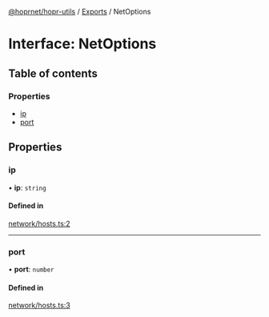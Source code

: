 [@hoprnet/hopr-utils](../README.md) / [Exports](../modules.md) / NetOptions

# Interface: NetOptions

## Table of contents

### Properties

- [ip](NetOptions.md#ip)
- [port](NetOptions.md#port)

## Properties

### ip

• **ip**: `string`

#### Defined in

[network/hosts.ts:2](https://github.com/hoprnet/hoprnet/blob/master/packages/utils/src/network/hosts.ts#L2)

___

### port

• **port**: `number`

#### Defined in

[network/hosts.ts:3](https://github.com/hoprnet/hoprnet/blob/master/packages/utils/src/network/hosts.ts#L3)
